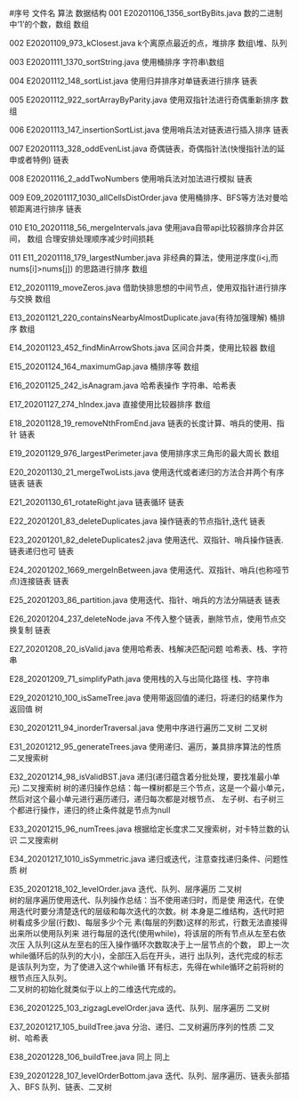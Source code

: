 #序号    文件名                                                             算法                                              数据结构
001 E20201106_1356_sortByBits.java                                      数的二进制中‘1’的个数，数组                          数组

002 E20201109_973_kClosest.java                                         k个离原点最近的点，堆排序                            数组\堆、队列

003 E20201111_1370_sortString.java                                      使用桶排序                                        字符串\数组

004 E20201112_148_sortList.java                                         使用归并排序对单链表进行排序                          链表

005 E20201112_922_sortArrayByParity.java                                使用双指针法进行奇偶重新排序                          数组

006 E20201113_147_insertionSortList.java                                使用哨兵法对链表进行插入排序                          链表

007 E20201113_328_oddEvenList.java                                      奇偶链表，奇偶指针法(快慢指针法的延申或者特例)           链表

008 E20201116_2_addTwoNumbers                                           使用哨兵法对加法进行模拟                             链表

009 E09_20201117_1030_allCellsDistOrder.java                            使用桶排序、BFS等方法对曼哈顿距离进行排序               链表

010 E10_20201118_56_mergeIntervals.java                                 使用java自带api比较器排序合并区间，                   数组
                                                                              合理安排处理顺序减少时间损耗
                                                                              
011 E11_20201118_179_largestNumber.java                                 非经典的算法，使用逆序度(i<j,而nums[i]>nums[j])
                                                                                    的思路进行排序                         数组

E12_20201119_moveZeros.java                                             借助快排思想的中间节点，使用双指针进行排序与交换          数组

E13_20201121_220_containsNearbyAlmostDuplicate.java(有待加强理解)         桶排序                                            数组

E14_20201123_452_findMinArrowShots.java                                 区间合并类，使用比较器                               数组

E15_20201124_164_maximumGap.java                                        桶排序等                                          数组

E16_20201125_242_isAnagram.java                                         哈希表操作                                        字符串、哈希表

E17_20201127_274_hIndex.java                                            直接使用比较器排序                                  数组               

E18_20201128_19_removeNthFromEnd.java                                   链表的长度计算、哨兵的使用、指针                       链表

E19_20201129_976_largestPerimeter.java                                  使用排序求三角形的最大周长                        数组

E20_20201130_21_mergeTwoLists.java                                      使用迭代或者递归的方法合并两个有序链表             链表

E21_20201130_61_rotateRight.java                                        链表循环                                          链表

E22_20201201_83_deleteDuplicates.java                                   操作链表的节点指针,迭代                              链表

E23_20201201_82_deleteDuplicates2.java                                  使用迭代、双指针、哨兵操作链表.链表递归也可              链表

E24_20201202_1669_mergeInBetween.java                                   使用迭代、双指针、哨兵(也称哑节点)连接链表         链表

E25_20201203_86_partition.java                                          使用迭代、指针、哨兵的方法分隔链表                 链表

E26_20201204_237_deleteNode.java                                        不传入整个链表，删除节点，使用节点交换复制               链表

E27_20201208_20_isValid.java                                            使用哈希表、栈解决匹配问题                           哈希表、栈、字符串

E28_20201209_71_simplifyPath.java                                       使用栈的入与出简化路径                               栈、字符串

E29_20201210_100_isSameTree.java                                        使用带返回值的递归，将递归的结果作为返回值               树

E30_20201211_94_inorderTraversal.java                                   使用中序进行遍历二叉树                               二叉树

E31_20201212_95_generateTrees.java                                      使用递归、遍历，兼具排序算法的性质                     二叉搜索树

E32_20201214_98_isValidBST.java                                         递归(递归蕴含着分批处理，要找准最小单元)                二叉搜索树
                                                                        树的递归操作总结：每一棵树都是三个节点，这是一个最小单元，
                                                                        然后对这个最小单元进行遍历递归，递归每次都是对根节点、
                                                                        左子树、右子树三个都进行操作，递归的终止条件就是节点为null
                                                                        
E33_20201215_96_numTrees.java                                           根据给定长度求二叉搜索树，对卡特兰数的认识               二叉搜索树

E34_20201217_1010_isSymmetric.java                                      递归或迭代，注意查找递归条件、问题性质                  树

E35_20201218_102_levelOrder.java                                        迭代、队列、层序遍历                                二叉树  
                                                                        树的层序遍历使用迭代、队列操作总结：当不使用递归时，而是使
                                                                        用迭代，在使用迭代时要分清楚迭代的层级和每次迭代的次数。树
                                                                        本身是二维结构，迭代时把树看成多少层(行数)、每层多少个元
                                                                        素(每层的列数)这样的形式，行数无法直接得出来所以使用队列来
                                                                        进行每层的迭代(使用while)，将该层的所有节点从左至右依次压
                                                                        入队列(这从左至右的压入操作循环次数取决于上一层节点的个数，
                                                                        即上一次while循环后的队列的大小)，全部压入后在开头，进行
                                                                        出队列，迭代完成的标志是该队列为空，为了使进入这个while循
                                                                        环有标志，先得在while循环之前将树的根节点压入队列。   
                                                                        二叉树的初始化就类似于以上的二维迭代完成的。 
                                                                        
E36_20201225_103_zigzagLevelOrder.java                                  迭代、队列、层序遍历                                二叉树

E37_20201217_105_buildTree.java                                         分治、递归、二叉树遍历序列的性质                      二叉树、哈希表

E38_20201228_106_buildTree.java                                         同上                                             同上

E39_20201228_107_levelOrderBottom.java                                  迭代、队列、层序遍历、链表头部插入、BFS                队列、链表、二叉树                                                                                                        